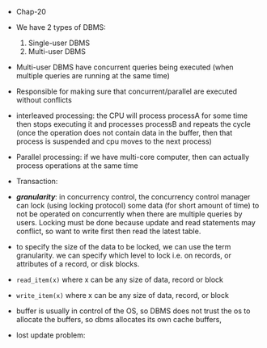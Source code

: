 - Chap-20
- We have 2 types of DBMS:
	1) Single-user DBMS
	2) Multi-user DBMS
- Multi-user DBMS have concurrent queries being executed (when multiple queries are running at the same time)
- Responsible for making sure that concurrent/parallel are executed without conflicts
- interleaved processing: the CPU will process processA for some time then stops executing it and processes processB and repeats the cycle (once the operation does not contain data in the buffer, then that process is suspended and cpu moves to the next process)
- Parallel processing: if we have multi-core computer, then can actually process operations at the same time

- Transaction: 

- ***granularity***: in concurrency control, the concurrency control manager can lock (using locking protocol) some data (for short amount of time) to not be operated on concurrently when there are multiple queries by users. Locking must be done because update and read statements may conflict, so want to write first then read the latest table.
- to specify the size of the data to be locked, we can use the term granularity. we can specify which level to lock i.e. on records, or attributes of a record, or disk blocks.

- `read_item(x)` where x can be any size of data, record or block
- `write_item(x)` where x can be any size of data, record, or block

- buffer is usually in control of the OS, so DBMS does not trust the os to allocate the buffers, so dbms allocates its own cache buffers, 

- lost update problem: 